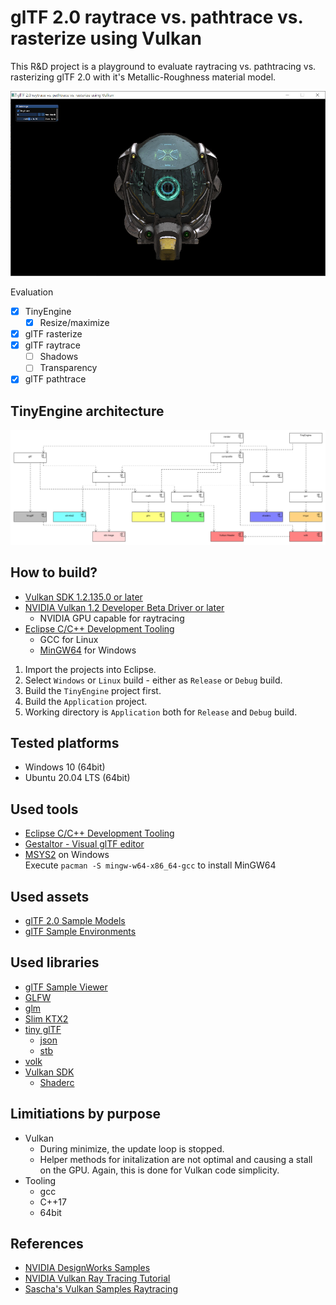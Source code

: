 # glTF 2.0 raytrace vs. pathtrace vs. rasterize using Vulkan

This R&D project is a playground to evaluate raytracing vs. pathtracing vs. rasterizing glTF 2.0 with it's Metallic-Roughness material model.  

![Screenshot DamagedHelmet](screenshot.jpg)

Evaluation
- [x] TinyEngine
  - [x] Resize/maximize
- [x] glTF rasterize
- [x] glTF raytrace
  - [ ] Shadows
  - [ ] Transparency
- [x] glTF pathtrace

## TinyEngine architecture

![Components](Architecture/components.png)

## How to build?
- [Vulkan SDK 1.2.135.0 or later](https://vulkan.lunarg.com/sdk/home)
- [NVIDIA Vulkan 1.2 Developer Beta Driver or later](https://developer.nvidia.com/vulkan-driver)
   - NVIDIA GPU capable for raytracing
- [Eclipse C/C++ Development Tooling](https://projects.eclipse.org/projects/tools.cdt)
   - GCC for Linux
   - [MinGW64](https://www.msys2.org/) for Windows 

1. Import the projects into Eclipse.
2. Select `Windows` or `Linux` build - either as `Release` or `Debug` build.
3. Build the `TinyEngine` project first.
4. Build the `Application` project.
5. Working directory is `Application` both for `Release` and `Debug` build.

## Tested platforms
- Windows 10 (64bit)
- Ubuntu 20.04 LTS (64bit)

## Used tools
- [Eclipse C/C++ Development Tooling](https://projects.eclipse.org/projects/tools.cdt)
- [Gestaltor - Visual glTF editor](https://gestaltor.io/)
- [MSYS2](https://www.msys2.org/) on Windows  
  Execute `pacman -S mingw-w64-x86_64-gcc` to install MinGW64

## Used assets
- [glTF 2.0 Sample Models](https://github.com/KhronosGroup/glTF-Sample-Models/tree/master/2.0)
- [glTF Sample Environments](https://github.com/ux3d/glTF-Sample-Environments)

## Used libraries
- [glTF Sample Viewer](https://github.com/KhronosGroup/glTF-Sample-Viewer)
- [GLFW](https://github.com/glfw/glfw)
- [glm](https://github.com/g-truc/glm)  
- [Slim KTX2](https://github.com/ux3d/slimktx2)  
- [tiny glTF](https://github.com/syoyo/tinygltf)  
   - [json](https://github.com/nlohmann/json)
   - [stb](https://github.com/nothings/stb)  
- [volk](https://github.com/zeux/volk)  
- [Vulkan SDK](https://vulkan.lunarg.com/)
   - [Shaderc](https://github.com/google/shaderc)

## Limitiations by purpose
- Vulkan  
  - During minimize, the update loop is stopped.
  - Helper methods for initalization are not optimal and causing a stall on the GPU. Again, this is done for Vulkan code simplicity.
- Tooling
  - gcc
  - C++17
  - 64bit

## References
- [NVIDIA DesignWorks Samples](https://github.com/nvpro-samples/)
- [NVIDIA Vulkan Ray Tracing Tutorial](https://nvpro-samples.github.io/vk_raytracing_tutorial_KHR/)
- [Sascha's Vulkan Samples Raytracing](https://github.com/SaschaWillems/Vulkan-Samples/tree/VK_KHR_ray_tracing)
